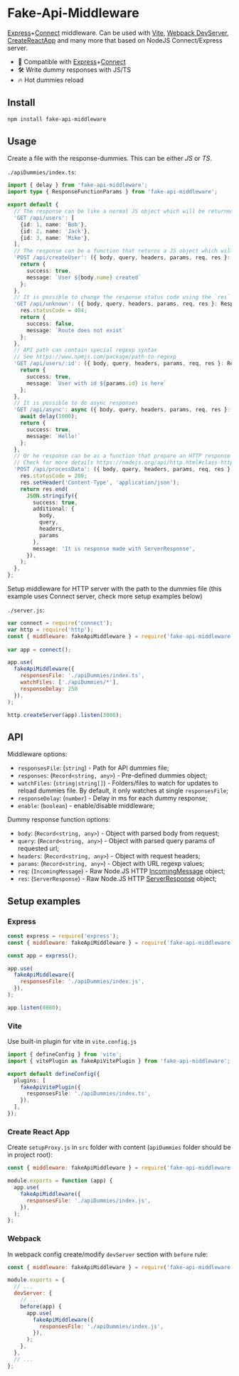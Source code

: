 # Fake-Api-Middleware

[Express](https://github.com/expressjs/express)+[Connect](https://github.com/senchalabs/connect) middleware. Can be used with [Vite](https://github.com/vitejs/vite), [Webpack DevServer](https://github.com/webpack/webpack-dev-server), [CreateReactApp](https://github.com/facebook/create-react-app) and many more that based on NodeJS Connect/Express server.

- 🔩 Compatible with [Express](https://github.com/expressjs/express)+[Connect](https://github.com/senchalabs/connect)
- 🛠️ Write dummy responses with JS/TS
- 🔥 Hot dummies reload

## Install

```sh
npm install fake-api-middleware
```

## Usage

Create a file with the response-dummies. This can be either _JS_ or _TS_.

`./apiDummies/index.ts`: 
```ts
import { delay } from 'fake-api-middleware';
import type { ResponseFunctionParams } from 'fake-api-middleware';

export default {
  // The response can be like a normal JS object which will be returned as JSON with status 200
  'GET /api/users': [
    {id: 1, name: 'Bob'},
    {id: 2, name: 'Jack'},
    {id: 3, name: 'Mike'},
  ],
  // The response can be a function that returns a JS object which will also be returned as a JSON response with code 200
  'POST /api/createUser': ({ body, query, headers, params, req, res }: ResponseFunctionParams) => {
    return {
      success: true,
      message: `User ${body.name} created`
    };
  },
  // It is possible to change the response status code using the `res` object
  'GET /api/unknown': ({ body, query, headers, params, req, res }: ResponseFunctionParams) => {
    res.statusCode = 404;
    return {
      success: false,
      message: `Route does not exist`
    };
  },
  // API path can contain special regexp syntax
  // See https://www.npmjs.com/package/path-to-regexp
  'GET /api/users/:id': ({ body, query, headers, params, req, res }: ResponseFunctionParams) => {
    return {
      success: true,
      message: `User with id ${params.id} is here`
    };
  },
  // It is possible to do async responses
  'GET /api/async': async ({ body, query, headers, params, req, res }: ResponseFunctionParams) => {
    await delay(1000);
    return {
      success: true,
      message: `Hello!`
    };
  },
  // Or he response can be as a function that prepare an HTTP response manually
  // Check for more details https://nodejs.org/api/http.html#class-httpserverresponse
  'POST /api/processData': ({ body, query, headers, params, req, res }: ResponseFunctionParams) => {
    res.statusCode = 200;
    res.setHeader('Content-Type', 'application/json');
    return res.end(
      JSON.stringify({
        success: true,
        additional: {
          body,
          query,
          headers,
          params
        },
        message: 'It is response made with ServerResponse',
      }),
    );
  },
};
```

Setup middleware for HTTP server with the path to the dummies file (this example uses Connect server, check more setup examples below)

`./server.js`:
```js
var connect = require('connect');
var http = require('http');
const { middleware: fakeApiMiddleware } = require('fake-api-middleware');
 
var app = connect();

app.use(
  fakeApiMiddleware({
    responsesFile: './apiDummies/index.ts',
    watchFiles: ['./apiDummies/*'],
    responseDelay: 250
  }),
);

http.createServer(app).listen(3000);
```


## API

Middleware options:

* `responsesFile`: (`string`) - Path for API dummies file;
* `responses`: (`Record<string, any>`) - Pre-defined dummies object;
* `watchFiles`: (`string|string[]`) - Folders/files to watch for updates to reload dummies file. By default, it only watches at single `responsesFile`;
* `responseDelay`: (`number`) - Delay in ms for each dummy response;
* `enable`: (`boolean`) - enable/disable middleware;

Dummy response function options:

* `body`: (`Record<string, any>`) - Object with parsed body from request;
* `query`: (`Record<string, any>`) - Object with parsed query params of requested url;
* `headers`: (`Record<string, any>`) - Object with request headers;
* `params`: (`Record<string, any>`) - Object with URL regexp values;
* `req`: (`IncomingMessage`) - Raw Node.JS HTTP [IncomingMessage](https://nodejs.org/api/http.html#class-httpincomingmessage) object;
* `res`: (`ServerResponse`) - Raw Node.JS HTTP [ServerResponse](https://nodejs.org/api/http.html#class-httpserverresponse) object;

## Setup examples

### Express

```js
const express = require('express');
const { middleware: fakeApiMiddleware } = require('fake-api-middleware');

const app = express();

app.use(
  fakeApiMiddleware({
    responsesFile: './apiDummies/index.js',
  }),
);

app.listen(8080);
```

### Vite

Use built-in plugin for vite in `vite.config.js`

```ts
import { defineConfig } from 'vite';
import { vitePlugin as fakeApiVitePlugin } from 'fake-api-middleware';

export default defineConfig({
  plugins: [
    fakeApiVitePlugin({
      responsesFile: './apiDummies/index.ts',
    }),
  ],
});
```

### Create React App

Create `setupProxy.js` in `src` folder with content (`apiDummies` folder should be in project root):

```js
const { middleware: fakeApiMiddleware } = require('fake-api-middleware');

module.exports = function (app) {
  app.use(
    fakeApiMiddleware({
      responsesFile: './apiDummies/index.js',
    }),
  );
};
```

### Webpack

In webpack config create/modify `devServer` section with `before` rule:

```js
const { middleware: fakeApiMiddleware } = require('fake-api-middleware');

module.exports = {
  // ...
  devServer: {
    // ...
    before(app) {
      app.use(
        fakeApiMiddleware({
          responsesFile: './apiDummies/index.js',
        }),
      );
    },
  },
  // ...
};
```

